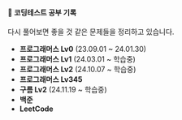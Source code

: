 #### 🌱 코딩테스트 공부 기록
다시 풀어보면 좋을 것 같은 문제들을 정리하고 있습니다.


- **프로그래머스 Lv0** (23.09.01 ~ 24.01.30)
- **프로그래머스 Lv1** (24.03.01 ~ 학습중)
- **프로그래머스 Lv2** (24.10.07 ~ 학습중)
- **프로그래머스 Lv345**
- **구름 Lv2** (24.11.19 ~ 학습중)
- **백준**
- **LeetCode**

